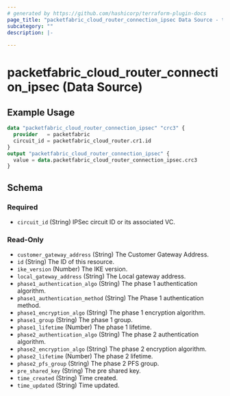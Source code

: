```yaml
---
# generated by https://github.com/hashicorp/terraform-plugin-docs
page_title: "packetfabric_cloud_router_connection_ipsec Data Source - terraform-provider-packetfabric"
subcategory: ""
description: |-
  
---
```


# packetfabric_cloud_router_connection_ipsec (Data Source)


## Example Usage

```terraform
data "packetfabric_cloud_router_connection_ipsec" "crc3" {
  provider   = packetfabric
  circuit_id = packetfabric_cloud_router.cr1.id
}
output "packetfabric_cloud_router_connection_ipsec" {
  value = data.packetfabric_cloud_router_connection_ipsec.crc3
}
```


<!-- schema generated by tfplugindocs -->
## Schema

### Required

- `circuit_id` (String) IPSec circuit ID or its associated VC.

### Read-Only

- `customer_gateway_address` (String) The Customer Gateway Address.
- `id` (String) The ID of this resource.
- `ike_version` (Number) The IKE version.
- `local_gateway_address` (String) The Local gateway address.
- `phase1_authentication_algo` (String) The phase 1 authentication algorithm.
- `phase1_authentication_method` (String) The Phase 1 authentication method.
- `phase1_encryption_algo` (String) The phase 1 encryption algorithm.
- `phase1_group` (String) The phase 1 group.
- `phase1_lifetime` (Number) The phase 1 lifetime.
- `phase2_authentication_algo` (String) The phase 2 authentication algorithm.
- `phase2_encryption_algo` (String) The phase 2 encryption algorithm.
- `phase2_lifetime` (Number) The phase 2 lifetime.
- `phase2_pfs_group` (String) The phase 2 PFS group.
- `pre_shared_key` (String) The pre shared key.
- `time_created` (String) Time created.
- `time_updated` (String) Time updated.


